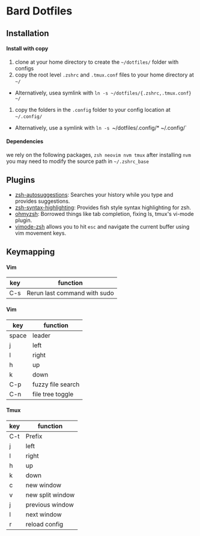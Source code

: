 # Bard Dotfiles

## Installation

#### Install with copy
 1. clone at your home directory to create the `~/dotfiles/` folder with configs
 1. copy the root level `.zshrc` and `.tmux.conf` files to your home directory at `~/`
   - Alternatively, usea symlink with `ln -s ~/dotfiles/{.zshrc,.tmux.conf} ~/`
 1. copy the folders in the `.config` folder to your config location at `~/.config/`
   - Alternatively, use a symlink with `ln -s `~/dotfiles/.config/* ~/.config/`

#### Dependencies
we rely on the following packages, `zsh neovim nvm tmux`
after installing `nvm` you may need to modify the source path in `~/.zshrc_base`


## Plugins

* [zsh-autosuggestions](https://github.com/zsh-users/zsh-autosuggestions): Searches your history while you type and provides suggestions.
* [zsh-syntax-highlighting](https://github.com/zsh-users/zsh-syntax-highlighting/tree/ad522a091429ba180c930f84b2a023b40de4dbcc): Provides fish style syntax highlighting for zsh.
* [ohmyzsh](https://github.com/robbyrussell/oh-my-zsh/tree/291e96dcd034750fbe7473482508c08833b168e3): Borrowed things like tab completion, fixing ls, tmux's vi-mode plugin.
* [vimode-zsh](https://github.com/robbyrussell/oh-my-zsh/tree/master/plugins/vi-mode) allows you to hit `esc` and navigate the current buffer using vim movement keys.

## Keymapping
#### Vim
|key|function|
|---|--------|
|C-s| Rerun last command with sudo |

#### Vim
|key|function|
|---|--------|
| space | leader |
| j | left   |
| l | right  |
| h | up     |
| k | down   |
|C-p| fuzzy file search |
|C-n| file tree toggle |

#### Tmux
|key|function|
|---|--------|
|C-t| Prefix |
| j | left   |
| l | right  |
| h | up     |
| k | down   |
| c | new window |
| v | new split window |
| j | previous window |
| l | next window |
| r | reload config |
